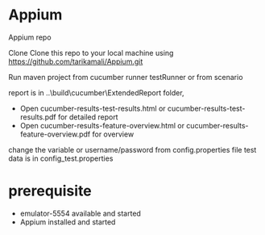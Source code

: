 # Appium

Appium repo

Clone Clone this repo to your local machine using https://github.com/tarikamali/Appium.git

Run maven project from cucumber runner testRunner or from scenario

report is in ..\build\cucumber\ExtendedReport folder, 

* Open cucumber-results-test-results.html or cucumber-results-test-results.pdf for detailed report
* Open cucumber-results-feature-overview.html or cucumber-results-feature-overview.pdf for overview

change the variable or username/password from config.properties file test data is in config_test.properties

# prerequisite
* emulator-5554 available and started
* Appium installed and started

